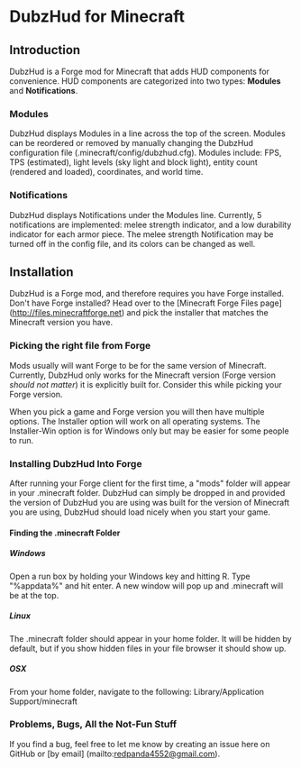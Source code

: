 # DubzHud for Minecraft #

## Introduction ##
DubzHud is a Forge mod for Minecraft that adds HUD components for convenience. HUD components are categorized into two types: **Modules** and **Notifications**.

### Modules ###
DubzHud displays Modules in a line across the top of the screen. Modules can be reordered or removed by manually changing the DubzHud configuration file (.minecraft/config/dubzhud.cfg). Modules include: FPS, TPS (estimated), light levels (sky light and block light), entity count (rendered and loaded), coordinates, and world time.

### Notifications ###
DubzHud displays Notifications under the Modules line. Currently, 5 notifications are implemented: melee strength indicator, and a low durability indicator for each armor piece. The melee strength Notification may be turned off in the config file, and its colors can be changed as well.

## Installation ##
DubzHud is a Forge mod, and therefore requires you have Forge installed. Don't have Forge installed? Head over to the [Minecraft Forge Files page] (http://files.minecraftforge.net) and pick the installer that matches the Minecraft version you have.

### Picking the right file from Forge ###
Mods usually will want Forge to be for the same version of Minecraft. Currently, DubzHud only works for the Minecraft version (Forge version *should not matter*) it is explicitly built for. Consider this while picking your Forge version.

When you pick a game and Forge version you will then have multiple options. The Installer option will work on all operating systems. The Installer-Win option is for Windows only but may be easier for some people to run.

### Installing DubzHud Into Forge ###
After running your Forge client for the first time, a "mods" folder will appear in your .minecraft folder. DubzHud can simply be dropped in and provided the version of DubzHud you are using was built for the version of Minecraft you are using, DubzHud should load nicely when you start your game.

#### Finding the .minecraft Folder ####
##### Windows #####
Open a run box by holding your Windows key and hitting R. Type "%appdata%" and hit enter. A new window will pop up and .minecraft will be at the top.

##### Linux #####
The .minecraft folder should appear in your home folder. It will be hidden by default, but if you show hidden files in your file browser it should show up.

##### OSX #####
From your home folder, navigate to the following: Library/Application Support/minecraft

### Problems, Bugs, All the Not-Fun Stuff ###
If you find a bug, feel free to let me know by creating an issue here on GitHub or [by email] (mailto:redpanda4552@gmail.com).